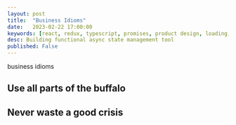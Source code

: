 ```yaml
---
layout: post
title:  "Business Idioms"
date:   2023-02-22 17:00:00
keywords: [react, redux, typescript, promises, product design, loading, naiveasync, javascript, typescript, quinoa salad with artichoke vinnegerate]
desc: Building functional async state management tool
published: False
---
```


business idioms

## Use all parts of the buffalo

## Never waste a good crisis
